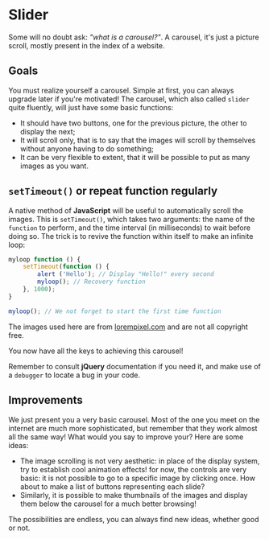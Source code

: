 # Slider

Some will no doubt ask: _"what is a carousel?"_. A carousel, it's just a picture scroll, mostly present in the index of a website.

## Goals

You must realize yourself a carousel. Simple at first, you can always upgrade later if you're motivated! The carousel, which also called `slider` quite fluently, will just have some basic functions:
- It should have two buttons, one for the previous picture, the other to display the next;
- It will scroll only, that is to say that the images will scroll by themselves without anyone having to do something;
- It can be very flexible to extent, that it will be possible to put as many images as you want.

## `setTimeout()` or repeat function regularly

A native method of **JavaScript** will be useful to automatically scroll the images. This is `setTimeout()`, which takes two arguments: the name of the `function` to perform, and the time interval (in milliseconds) to wait before doing so. The trick is to revive the function within itself to make an infinite loop:

```javascript
myloop function () {
    setTimeout(function () {
        alert ('Hello'); // Display "Hello!" every second
        myloop(); // Recovery function
    }, 1000);
}

myloop(); // We not forget to start the first time function
```

The images used here are from [lorempixel.com](http://lorempixel.com/) and are not all copyright free.

You now have all the keys to achieving this carousel!

Remember to consult **jQuery** documentation if you need it, and make use of a `debugger` to locate a bug in your code.

## Improvements

We just present you a very basic carousel. Most of the one you meet on the internet are much more sophisticated, but remember that they work almost all the same way! What would you say to improve your? Here are some ideas:
- The image scrolling is not very aesthetic: in place of the display system, try to establish cool animation effects!
for now, the controls are very basic: it is not possible to go to a specific image by clicking once. How about to make a list of buttons representing each slide?
- Similarly, it is possible to make thumbnails of the images and display them below the carousel for a much better browsing!

The possibilities are endless, you can always find new ideas, whether good or not.
